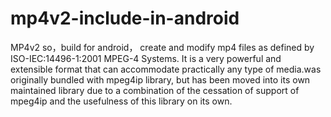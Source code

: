 mp4v2-include-in-android
========================

MP4v2 so，build for android， create and modify mp4 files as defined by ISO-IEC:14496-1:2001 MPEG-4 Systems. It is a very powerful and extensible format that can accommodate practically any type of media.was originally bundled with mpeg4ip library, but has been moved into its own maintained library due to a combination of the cessation of support of mpeg4ip and the usefulness of this library on its own.
